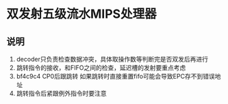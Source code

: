 # 双发射五级流水MIPS处理器

## 说明

1. decoder只负责检查数据冲突，具体取操作数等判断完是否双发后再进行
1. 跳转指令的接收，和FIFO之间的检查，延迟槽的发射要重点考虑
1. bf4c9c4 CP0后跟跳转 如果跳转时直接重置fifo可能会导致EPC存不到错误地址
1. 跳转指令后紧跟例外指令时要注意
